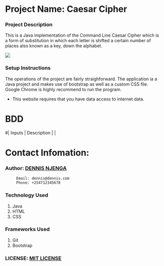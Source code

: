 # Project Name: Caesar Cipher


### Project Description
This is a Java implementation of the Command Line Caesar Cipher which is a form of substitution in which each letter is shifted a certain number of places also known as a key, down the alphabet.

<img src="images/caesar-cipher.png">

### Setup Instructions
The operations of the project are fairly straighforward. 
The application ia a Java project and makes use of bootstrap as well as a custom CSS file.
Google Chrome is highly recommend to run the program.

* This website requires that you have data access to internet data.


# BDD

#| Inputs |  Description |
|


# Contact Infomation:
### Author: [DENNIS NJENGA](https://github.com/deepeters)

         Email: dennis@dennis.com
         Phone: +254712345678

### Technology Used
1. Java
2. HTML
3. CSS


### Frameworks Used
1. Git
2. Bootstrap

### LICENSE: [MIT LICENSE](https://raw.githubusercontent.com/deepeters/caesar-cipher/master/LICENSE)
